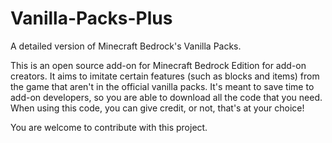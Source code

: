 # Vanilla-Packs-Plus
A detailed version of Minecraft Bedrock's Vanilla Packs.

This is an open source add-on for Minecraft Bedrock Edition for add-on creators. It aims to imitate certain features (such as blocks and items) from the game that aren't in the official vanilla packs. It's meant to save time to add-on developers, so you are able to download all the code that you need. When using this code, you can give credit, or not, that's at your choice!

You are welcome to contribute with this project.
